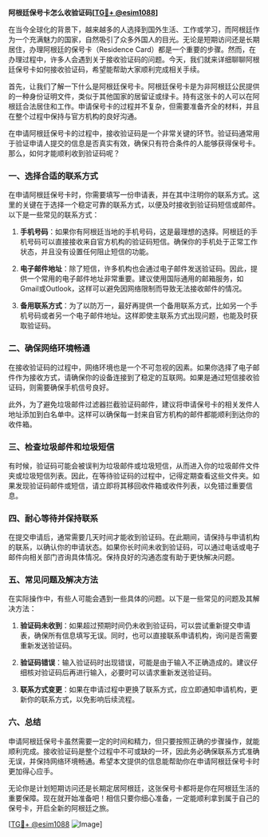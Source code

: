 **阿根廷保号卡怎么收验证码[[TG💪+ @esim1088](https://t.me/s/esim1088)]**

在当今全球化的背景下，越来越多的人选择到国外生活、工作或学习，而阿根廷作为一个充满魅力的国家，自然吸引了众多外国人的目光。无论是短期访问还是长期居住，办理阿根廷的保号卡（Residence Card）都是一个重要的步骤。然而，在办理过程中，许多人会遇到关于接收验证码的问题。今天，我们就来详细聊聊阿根廷保号卡如何接收验证码，希望能帮助大家顺利完成相关手续。

首先，让我们了解一下什么是阿根廷保号卡。阿根廷保号卡是为非阿根廷公民提供的一种身份证明文件，类似于其他国家的居留证或绿卡。持有这张卡的人可以在阿根廷合法居住和工作。申请保号卡的过程并不复杂，但需要准备齐全的材料，并且在整个过程中保持与官方机构的良好沟通。

在申请阿根廷保号卡的过程中，接收验证码是一个非常关键的环节。验证码通常用于验证申请人提交的信息是否真实有效，确保只有符合条件的人能够获得保号卡。那么，如何才能顺利收到验证码呢？

### 一、选择合适的联系方式

在申请阿根廷保号卡时，你需要填写一份申请表，并在其中注明你的联系方式。这里的关键在于选择一个稳定可靠的联系方式，以便及时接收到验证码短信或邮件。以下是一些常见的联系方式：

1. **手机号码**：如果你有阿根廷当地的手机号码，这是最理想的选择。阿根廷的手机号码可以直接接收来自官方机构的验证码短信。确保你的手机处于正常工作状态，并且没有设置任何阻止短信的功能。

2. **电子邮件地址**：除了短信，许多机构也会通过电子邮件发送验证码。因此，提供一个常用的电子邮件地址非常重要。建议使用国际通用的邮箱服务，如Gmail或Outlook，这样可以避免因网络限制而导致无法接收邮件的情况。

3. **备用联系方式**：为了以防万一，最好再提供一个备用联系方式，比如另一个手机号码或者另一个电子邮件地址。这样即使主联系方式出现问题，也能及时获取验证码。

### 二、确保网络环境畅通

在接收验证码的过程中，网络环境也是一个不可忽视的因素。如果你选择了电子邮件作为接收方式，请确保你的设备连接到了稳定的互联网。如果是通过短信接收验证码，则需要确保手机信号良好。

此外，为了避免垃圾邮件过滤器拦截验证码邮件，建议将申请保号卡的相关发件人地址添加到白名单中。这样可以确保每一封来自官方机构的邮件都能顺利到达你的收件箱。

### 三、检查垃圾邮件和垃圾短信

有时候，验证码可能会被误判为垃圾邮件或垃圾短信，从而进入你的垃圾邮件文件夹或垃圾短信列表。因此，在等待验证码的过程中，记得定期查看这些文件夹。如果发现验证码邮件或短信，请立即将其移回收件箱或收件列表，以免错过重要信息。

### 四、耐心等待并保持联系

在提交申请后，通常需要几天时间才能收到验证码。在此期间，请保持与申请机构的联系，以确认你的申请状态。如果你长时间未收到验证码，可以通过电话或电子邮件向相关部门咨询具体情况。保持良好的沟通态度有助于更快解决问题。

### 五、常见问题及解决方法

在实际操作中，有些人可能会遇到一些具体的问题。以下是一些常见的问题及其解决方法：

1. **验证码未收到**：如果超过预期时间仍未收到验证码，可以尝试重新提交申请表，确保所有信息填写无误。同时，也可以直接联系申请机构，询问是否需要重新发送验证码。

2. **验证码错误**：输入验证码时出现错误，可能是由于输入不正确造成的。建议仔细核对验证码后再进行输入，必要时可以请求重新发送验证码。

3. **联系方式变更**：如果在申请过程中更换了联系方式，应立即通知申请机构，更新你的联系方式，以免影响后续流程。

### 六、总结

申请阿根廷保号卡虽然需要一定的时间和精力，但只要按照正确的步骤操作，就能顺利完成。接收验证码是整个过程中不可或缺的一环，因此务必确保联系方式准确无误，并保持网络环境畅通。希望本文提供的信息能帮助你在申请阿根廷保号卡时更加得心应手。

无论你是计划短期访问还是长期定居阿根廷，这张保号卡都将是你在阿根廷生活的重要保障。现在就开始准备吧！相信只要你细心准备，一定能顺利拿到属于自己的保号卡，开启全新的阿根廷之旅。

[[TG💪+ @esim1088](https://t.me/s/esim1088) ![Image](https://i.postimg.cc/4NQfJmqS/Snipaste-2025-05-13-00-14-12.png)]